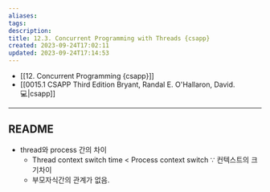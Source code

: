 ```yaml
---
aliases: 
tags: 
description:
title: 12.3. Concurrent Programming with Threads {csapp}
created: 2023-09-24T17:02:11
updated: 2023-09-24T17:14:53
---
```

- [[12. Concurrent Programming {csapp}]]
- [[0015.1 CSAPP Third Edition Bryant, Randal E. O'Hallaron, David. 💻|csapp]]
___

## README

- thread와 process 간의 차이
	- Thread context switch time < Process context switch ∵ 컨텍스트의 크기차이
	- 부모자식간의 관계가 없음. 
